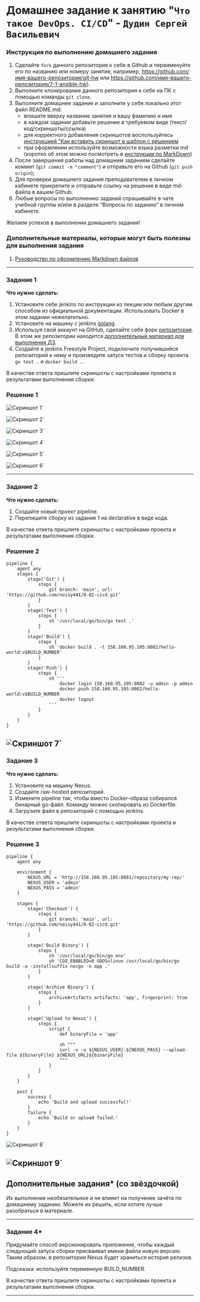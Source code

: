 # Домашнее задание к занятию "`Что такое DevOps. СI/СD`" - `Дудин Сергей Васильевич`


### Инструкция по выполнению домашнего задания

   1. Сделайте `fork` данного репозитория к себе в Github и переименуйте его по названию или номеру занятия, например, https://github.com/имя-вашего-репозитория/git-hw или  https://github.com/имя-вашего-репозитория/7-1-ansible-hw).
   2. Выполните клонирование данного репозитория к себе на ПК с помощью команды `git clone`.
   3. Выполните домашнее задание и заполните у себя локально этот файл README.md:
      - впишите вверху название занятия и вашу фамилию и имя
      - в каждом задании добавьте решение в требуемом виде (текст/код/скриншоты/ссылка)
      - для корректного добавления скриншотов воспользуйтесь [инструкцией "Как вставить скриншот в шаблон с решением](https://github.com/netology-code/sys-pattern-homework/blob/main/screen-instruction.md)
      - при оформлении используйте возможности языка разметки md (коротко об этом можно посмотреть в [инструкции  по MarkDown](https://github.com/netology-code/sys-pattern-homework/blob/main/md-instruction.md))
   4. После завершения работы над домашним заданием сделайте коммит (`git commit -m "comment"`) и отправьте его на Github (`git push origin`);
   5. Для проверки домашнего задания преподавателем в личном кабинете прикрепите и отправьте ссылку на решение в виде md-файла в вашем Github.
   6. Любые вопросы по выполнению заданий спрашивайте в чате учебной группы и/или в разделе “Вопросы по заданию” в личном кабинете.
   
Желаем успехов в выполнении домашнего задания!
   
### Дополнительные материалы, которые могут быть полезны для выполнения задания

1. [Руководство по оформлению Markdown файлов](https://gist.github.com/Jekins/2bf2d0638163f1294637#Code)

---

### Задание 1

**Что нужно сделать:**

1. Установите себе jenkins по инструкции из лекции или любым другим способом из официальной документации. Использовать Docker в этом задании нежелательно.
2. Установите на машину с jenkins [golang](https://golang.org/doc/install).
3. Используя свой аккаунт на GitHub, сделайте себе форк [репозитория](https://github.com/netology-code/sdvps-materials.git). В этом же репозитории находится [дополнительный материал для выполнения ДЗ](https://github.com/netology-code/sdvps-materials/blob/main/CICD/8.2-hw.md).
3. Создайте в jenkins Freestyle Project, подключите получившийся репозиторий к нему и произведите запуск тестов и сборку проекта ```go test .``` и  ```docker build .```.

В качестве ответа пришлите скриншоты с настройками проекта и результатами выполнения сборки.

### Решение 1

![Скриншот 1](https://github.com/noisy441/8-02/blob/main/img/img1.png)`

![Скриншот 2](https://github.com/noisy441/8-02/blob/main/img/img2.png)`

![Скриншот 3](https://github.com/noisy441/8-02/blob/main/img/img3.png)`

![Скриншот 4](https://github.com/noisy441/8-02/blob/main/img/img4.png)`

![Скриншот 5](https://github.com/noisy441/8-02/blob/main/img/img5.png)`

![Скриншот 6](https://github.com/noisy441/8-02/blob/main/img/img6.png)`

---

### Задание 2

**Что нужно сделать:**

1. Создайте новый проект pipeline.
2. Перепишите сборку из задания 1 на declarative в виде кода.

В качестве ответа пришлите скриншоты с настройками проекта и результатами выполнения сборки.

### Решение 2

```
pipeline {
    agent any
    stages {
        stage('Git') {
            steps {
                git branch: 'main', url: 'https://github.com/noisy441/8-02-cicd.git'
            }
        }
        stage('Test') {
            steps {
                sh '/usr/local/go/bin/go test .'
            }
        }
        stage('Build') {
            steps {
                sh 'docker build . -t 158.160.95.105:8082/hello-world:v$BUILD_NUMBER'
            }
        }
        stage('Push') {
            steps {
                sh '''
                    docker login 158.160.95.105:8082 -u admin -p admin
                    docker push 158.160.95.105:8082/hello-world:v$BUILD_NUMBER
                    docker logout
                '''
            }
        }
    }
}
```

![Скриншот 7](https://github.com/noisy441/8-02/blob/main/img/img7.png)`
---

### Задание 3

**Что нужно сделать:**

1. Установите на машину Nexus.
1. Создайте raw-hosted репозиторий.
1. Измените pipeline так, чтобы вместо Docker-образа собирался бинарный go-файл. Команду можно скопировать из Dockerfile.
1. Загрузите файл в репозиторий с помощью jenkins.

В качестве ответа пришлите скриншоты с настройками проекта и результатами выполнения сборки.

### Решение 3

```
pipeline {
    agent any

    environment {
        NEXUS_URL = 'http://158.160.95.105:8081/repository/my-rep/'
        NEXUS_USER = 'admin'
        NEXUS_PASS = 'admin'
    }

    stages {
        stage('Checkout') {
            steps {
                git branch: 'main', url: 'https://github.com/noisy441/8-02-cicd.git'
            }
        }

        stage('Build Binary') {
            steps {
                sh '/usr/local/go/bin/go env'
                sh 'CGO_ENABLED=0 GOOS=linux /usr/local/go/bin/go build -a -installsuffix nocgo -o app .'
            }
        }

        stage('Archive Binary') {
            steps {
                archiveArtifacts artifacts: 'app', fingerprint: true
            }
        }

        stage('Upload to Nexus') {
            steps {
                script {
                    def binaryFile = 'app'
                    
                    sh """
                    curl -v -u ${NEXUS_USER}:${NEXUS_PASS} --upload-file ${binaryFile} ${NEXUS_URL}${binaryFile}
                    """
                }
            }
        }
    }

    post {
        success {
            echo 'Build and upload successful!'
        }
        failure {
            echo 'Build or upload failed.'
        }
    }
}

```

![Скриншот 8](https://github.com/noisy441/8-02/blob/main/img/img8.png)`

![Скриншот 9](https://github.com/noisy441/8-02/blob/main/img/img9.png)`
---
## Дополнительные задания* (со звёздочкой)

Их выполнение необязательное и не влияет на получение зачёта по домашнему заданию. Можете их решить, если хотите лучше разобраться в материале.

---

### Задание 4*

Придумайте способ версионировать приложение, чтобы каждый следующий запуск сборки присваивал имени файла новую версию. Таким образом, в репозитории Nexus будет храниться история релизов.

Подсказка: используйте переменную BUILD_NUMBER.

В качестве ответа пришлите скриншоты с настройками проекта и результатами выполнения сборки.

---
